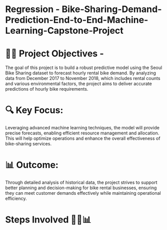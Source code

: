 # Regression -     Bike-Sharing-Demand-Prediction-End-to-End-Machine-Learning-Capstone-Project

# 🚴‍♂️ Project Objectives -
The goal of this project is to build a robust predictive model using the Seoul Bike Sharing dataset to forecast hourly rental bike demand. By analyzing data from December 2017 to November 2018, which includes rental counts and various environmental factors, the project aims to deliver accurate predictions of hourly bike requirements.

# 🔍 Key Focus:
Leveraging advanced machine learning techniques, the model will provide precise forecasts, enabling efficient resource management and allocation. This will help optimize operations and enhance the overall effectiveness of bike-sharing services.

# 📊 Outcome:
Through detailed analysis of historical data, the project strives to support better planning and decision-making for bike rental businesses, ensuring they can meet customer demands effectively while maintaining operational efficiency.

# Steps Involved 🚴‍♂️📊
